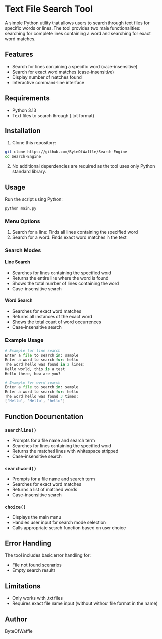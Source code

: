 # Text File Search Tool

A simple Python utility that allows users to search through text files for specific words or lines. The tool provides two main functionalities: searching for complete lines containing a word and searching for exact word matches.

## Features

- Search for lines containing a specific word (case-insensitive)
- Search for exact word matches (case-insensitive)
- Display number of matches found
- Interactive command-line interface

## Requirements

- Python 3.13
- Text files to search through (.txt format)

## Installation

1. Clone this repository:
```bash
git clone https://github.com/ByteOfWaffle/Search-Engine
cd Search-Engine
```

2. No additional dependencies are required as the tool uses only Python standard library.

## Usage

Run the script using Python:

```bash
python main.py
```

### Menu Options

1. Search for a line: Finds all lines containing the specified word
2. Search for a word: Finds exact word matches in the text

### Search Modes

#### Line Search
- Searches for lines containing the specified word
- Returns the entire line where the word is found
- Shows the total number of lines containing the word
- Case-insensitive search

#### Word Search
- Searches for exact word matches
- Returns all instances of the exact word
- Shows the total count of word occurrences
- Case-insensitive search

### Example Usage

```python
# Example for line search
Enter a file to search in: sample
Enter a word to search for: hello
The word hello was found in 2 lines:
Hello world, this is a test
Hello there, how are you?

# Example for word search
Enter a file to search in: sample
Enter a word to search for: hello
The word hello was found 3 times:
['Hello', 'Hello', 'hello']
```

## Function Documentation

### `searchline()`
- Prompts for a file name and search term
- Searches for lines containing the specified word
- Returns the matched lines with whitespace stripped
- Case-insensitive search

### `searchword()`
- Prompts for a file name and search term
- Searches for exact word matches
- Returns a list of matched words
- Case-insensitive search

### `choice()`
- Displays the main menu
- Handles user input for search mode selection
- Calls appropriate search function based on user choice

## Error Handling

The tool includes basic error handling for:
- File not found scenarios
- Empty search results

## Limitations

- Only works with .txt files
- Requires exact file name input (without without file format in the name)



## Author

ByteOfWaffle


